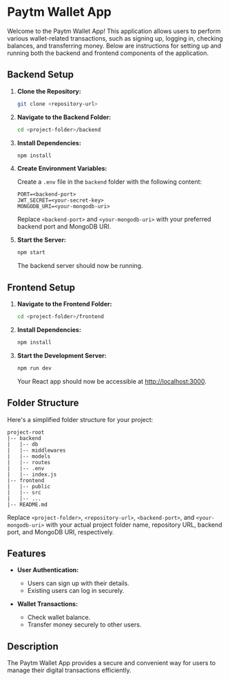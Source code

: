 # Paytm Wallet App

Welcome to the Paytm Wallet App! This application allows users to perform various wallet-related transactions, such as signing up, logging in, checking balances, and transferring money. Below are instructions for setting up and running both the backend and frontend components of the application.

## Backend Setup

1. **Clone the Repository:**

   ```bash
   git clone <repository-url>
   ```

2. **Navigate to the Backend Folder:**

   ```bash
   cd <project-folder>/backend
   ```

3. **Install Dependencies:**

   ```bash
   npm install
   ```

4. **Create Environment Variables:**

   Create a `.env` file in the `backend` folder with the following content:

   ```env
   PORT=<backend-port>
   JWT_SECRET=<your-secret-key>
   MONGODB_URI=<your-mongodb-uri>
   ```

   Replace `<backend-port>` and `<your-mongodb-uri>` with your preferred backend port and MongoDB URI.

5. **Start the Server:**

   ```bash
   npm start
   ```

   The backend server should now be running.

## Frontend Setup

1. **Navigate to the Frontend Folder:**

   ```bash
   cd <project-folder>/frontend
   ```

2. **Install Dependencies:**

   ```bash
   npm install
   ```

3. **Start the Development Server:**

   ```bash
   npm run dev
   ```

   Your React app should now be accessible at [http://localhost:3000](http://localhost:3000).

## Folder Structure

Here's a simplified folder structure for your project:

```plaintext
project-root
|-- backend
|   |-- db
|   |-- middlewares
|   |-- models
|   |-- routes
|   |-- .env
|   |-- index.js
|-- frontend
|   |-- public
|   |-- src
|   |-- ...
|-- README.md
```

Replace `<project-folder>`, `<repository-url>`, `<backend-port>`, and `<your-mongodb-uri>` with your actual project folder name, repository URL, backend port, and MongoDB URI, respectively.

## Features

- **User Authentication:**
  - Users can sign up with their details.
  - Existing users can log in securely.

- **Wallet Transactions:**
  - Check wallet balance.
  - Transfer money securely to other users.

## Description

The Paytm Wallet App provides a secure and convenient way for users to manage their digital transactions efficiently.
